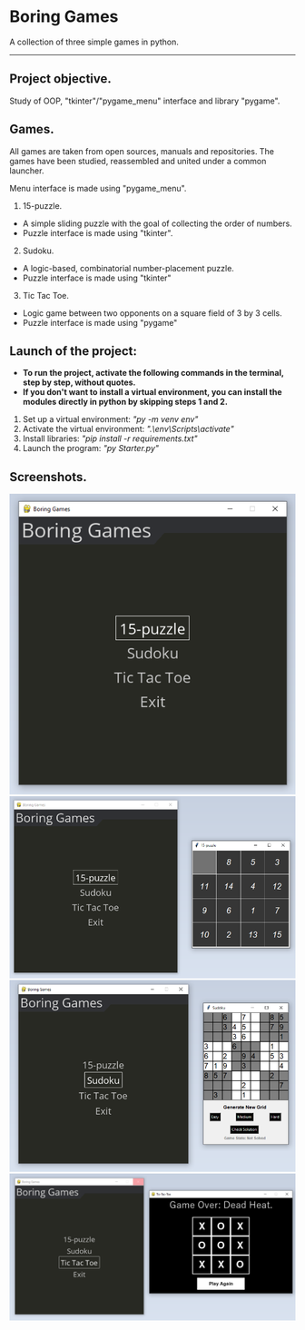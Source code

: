 # Boring Games
 A collection of three simple games in python.
 ___

## Project objective.
Study of OOP, "tkinter"/"pygame_menu" interface and library "pygame".

## Games.

All games are taken from open sources, manuals and repositories. The games have been studied, reassembled and united under a common launcher.

Menu interface is made using "pygame_menu".

1. 15-puzzle.
  + A simple sliding puzzle with the goal of collecting the order of numbers.
  + Puzzle interface is made using "tkinter".
2. Sudoku.
  + A logic-based, combinatorial number-placement puzzle.
  + Puzzle interface is made using "tkinter"
3. Tic Tac Toe.
  + Logic game between two opponents on a square field of 3 by 3 cells.
  + Puzzle interface is made using "pygame"


## Launch of the project:
- __To run the project, activate the following commands in the terminal, step by step, without quotes.__
- __If you don't want to install a virtual environment, you can install the 
modules directly in python by skipping steps 1 and 2.__
1. Set up a virtual environment: 
 _"py -m venv env"_
2. Activate the virtual environment:
 _".\env\Scripts\activate"_
3. Install libraries:
 _"pip install -r requirements.txt"_
4.  Launch the program:
 _"py Starter.py"_


## Screenshots.
![Image alt](https://github.com/ArtemSova/Boring_Games/raw/main/Menu.png)
![Image alt](https://github.com/ArtemSova/Boring_Games/raw/main/15.png)
![Image alt](https://github.com/ArtemSova/Boring_Games/raw/main/Sudoku.png)
![Image alt](https://github.com/ArtemSova/Boring_Games/raw/main/Tic_Tac_Toe.png)
